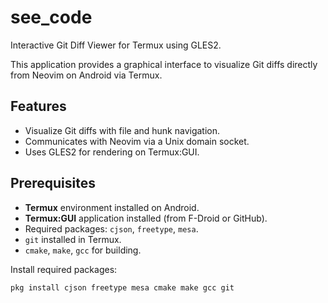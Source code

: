 # see_code

Interactive Git Diff Viewer for Termux using GLES2.

This application provides a graphical interface to visualize Git diffs directly from Neovim on Android via Termux.

## Features

- Visualize Git diffs with file and hunk navigation.
- Communicates with Neovim via a Unix domain socket.
- Uses GLES2 for rendering on Termux:GUI.

## Prerequisites

- **Termux** environment installed on Android.
- **Termux:GUI** application installed (from F-Droid or GitHub).
- Required packages: `cjson`, `freetype`, `mesa`.
- `git` installed in Termux.
- `cmake`, `make`, `gcc` for building.

Install required packages:
```bash
pkg install cjson freetype mesa cmake make gcc git
